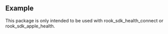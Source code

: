 ## Example

This package is only intended to be used with rook_sdk_health_connect or rook_sdk_apple_health.
